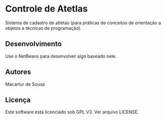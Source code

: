 Controle de Atetlas
===================

Sistema de cadastro de atletas (para práticas de conceitos de orientação a
objetos e técnicas de programação).


Desenvolvimento
---------------

Use o NetBeans para desenvolver algo baseado nele.


Autores
------
Macartur de Sousa



Licença
-------

Este software está licenciado sob GPL V3. Ver arquivo LICENSE.



